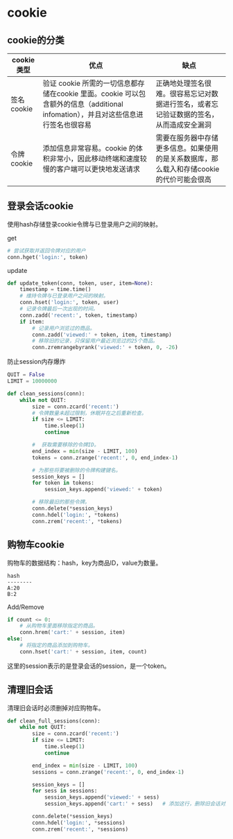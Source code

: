 # cookie

## cookie的分类

|cookie 类型|优点 |缺点|
|---|---|---|
|签名 cookie |验证 cookie 所需的一切信息都存储在cookie 里面。cookie 可以包含额外的信息（additional infomation），并且对这些信息进行签名也很容易|正确地处理签名很难。很容易忘记对数据进行签名，或者忘记验证数据的签名，从而造成安全漏洞|
|令牌 cookie |添加信息非常容易。cookie 的体积非常小，因此移动终端和速度较慢的客户端可以更快地发送请求|需要在服务器中存储更多信息。如果使用的是关系数据库，那么载入和存储cookie的代价可能会很高|

## 登录会话cookie
使用hash存储登录cookie令牌与已登录用户之间的映射。

get
```python
# 尝试获取并返回令牌对应的用户
conn.hget('login:', token)
```

update
```python
def update_token(conn, token, user, item=None):
    timestamp = time.time()
    # 维持令牌与已登录用户之间的映射。
    conn.hset('login:', token, user)
    # 记录令牌最后一次出现的时间。
    conn.zadd('recent:', token, timestamp)
    if item:
        # 记录用户浏览过的商品。
        conn.zadd('viewed:' + token, item, timestamp)
        # 移除旧的记录，只保留用户最近浏览过的25个商品。
        conn.zremrangebyrank('viewed:' + token, 0, -26)
```

防止session内存爆炸
```python
QUIT = False
LIMIT = 10000000

def clean_sessions(conn):
    while not QUIT:
        size = conn.zcard('recent:')
        # 令牌数量未超过限制，休眠并在之后重新检查。
        if size <= LIMIT:
            time.sleep(1)
            continue

        #  获取需要移除的令牌ID。
        end_index = min(size - LIMIT, 100)
        tokens = conn.zrange('recent:', 0, end_index-1)

        # 为那些将要被删除的令牌构建键名。
        session_keys = []
        for token in tokens:
            session_keys.append('viewed:' + token)

        # 移除最旧的那些令牌。
        conn.delete(*session_keys)
        conn.hdel('login:', *tokens)
        conn.zrem('recent:', *tokens)
```

## 购物车cookie
购物车的数据结构：hash，key为商品ID，value为数量。
```
hash
--------
A:20
B:2
```
Add/Remove
```python
if count <= 0:
    # 从购物车里面移除指定的商品。
    conn.hrem('cart:' + session, item) 
else:
    # 将指定的商品添加到购物车。
    conn.hset('cart:' + session, item, count) 
```
这里的session表示的是登录会话的session，是一个token。

## 清理旧会话
清理旧会话时必须删掉对应购物车。
```python
def clean_full_sessions(conn):
    while not QUIT:
        size = conn.zcard('recent:')
        if size <= LIMIT:
            time.sleep(1)
            continue

        end_index = min(size - LIMIT, 100)
        sessions = conn.zrange('recent:', 0, end_index-1)

        session_keys = []
        for sess in sessions:
            session_keys.append('viewed:' + sess)
            session_keys.append('cart:' + sess)   # 添加这行，删除旧会话对应用户的购物车。

        conn.delete(*session_keys)
        conn.hdel('login:', *sessions)
        conn.zrem('recent:', *sessions)
```
